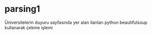 # parsing1
Üniversitelerin duyuru sayfasında yer alan ilanları python beautifulsoup kullanarak çekme işlemi
